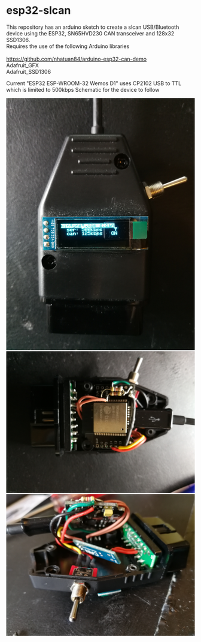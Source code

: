 # esp32-slcan
This repository has an arduino sketch to create a slcan USB/Bluetooth device using the ESP32, SN65HVD230 CAN transceiver and 128x32 SSD1306.
<br>Requires the use of the following Arduino libraries
<br><br>https://github.com/nhatuan84/arduino-esp32-can-demo
<br>Adafruit_GFX
<br>Adafruit_SSD1306

Current "ESP32 ESP-WROOM-32 Wemos D1" uses CP2102 USB to TTL which is limited to 500kbps
Schematic for the device to follow

![Outside](outside.jpg)
![Inside above](inside_above.jpg)
![Inside under](inside_under.jpg)
